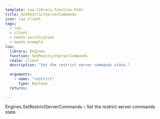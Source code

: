 ```yaml
---
template: lua-library-function.html
title: SetRestrictServerCommands
icon: lua-client
tags:
  - lua
  - client
  - needs-verification
  - needs-example
lua:
  library: Engines
  function: SetRestrictServerCommands
  realm: client
  description: "Set the restrict server commands state."
  
  arguments:
    - name: "restrict"
      type: boolean
  returns:
    
---
```


<div class="lua__search__keywords">
Engines.SetRestrictServerCommands &#x2013; Set the restrict server commands state.
</div>
